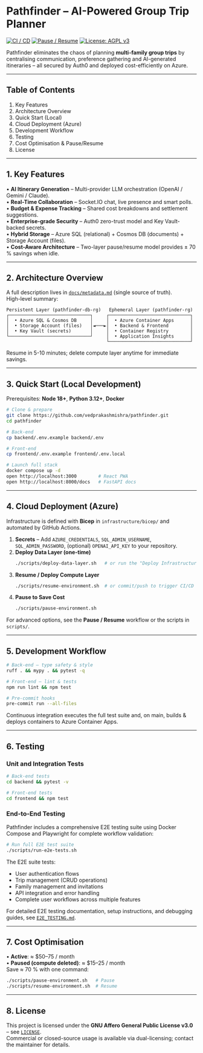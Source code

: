 # Pathfinder – AI-Powered Group Trip Planner

[![CI / CD](https://github.com/vedprakash-m/pathfinder/actions/workflows/ci-cd-pipeline.yml/badge.svg)](https://github.com/vedprakash-m/pathfinder/actions)
[![Pause / Resume](https://github.com/vedprakash-m/pathfinder/actions/workflows/pause-resume.yml/badge.svg)](https://github.com/vedprakash-m/pathfinder/actions)
[![License: AGPL v3](https://img.shields.io/badge/License-AGPL%20v3-blue.svg)](LICENSE)

Pathfinder eliminates the chaos of planning **multi-family group trips** by centralising communication, preference gathering and AI-generated itineraries – all secured by Auth0 and deployed cost-efficiently on Azure.

---
## Table of Contents
1. Key Features  
2. Architecture Overview  
3. Quick Start (Local)  
4. Cloud Deployment (Azure)  
5. Development Workflow  
6. Testing  
7. Cost Optimisation & Pause/Resume  
8. License

---
## 1. Key Features
• **AI Itinerary Generation** – Multi-provider LLM orchestration (OpenAI / Gemini / Claude).  
• **Real-Time Collaboration** – Socket.IO chat, live presence and smart polls.  
• **Budget & Expense Tracking** – Shared cost breakdowns and settlement suggestions.  
• **Enterprise-grade Security** – Auth0 zero-trust model and Key Vault- backed secrets.  
• **Hybrid Storage** – Azure SQL (relational) + Cosmos DB (documents) + Storage Account (files).  
• **Cost-Aware Architecture** – Two-layer pause/resume model provides ± 70 % savings when idle.

---
## 2. Architecture Overview
A full description lives in [`docs/metadata.md`](docs/metadata.md) (single source of truth).  
High-level summary:

```
Persistent Layer (pathfinder-db-rg)   Ephemeral Layer (pathfinder-rg)
┌──────────────────────────────┐     ┌──────────────────────────────┐
│  • Azure SQL & Cosmos DB     │     │  • Azure Container Apps      │
│  • Storage Account (files)   │◄───►│  • Backend & Frontend        │
│  • Key Vault (secrets)       │     │  • Container Registry        │
└──────────────────────────────┘     │  • Application Insights      │
                                     └──────────────────────────────┘
```
Resume in 5-10 minutes; delete compute layer anytime for immediate savings.

---
## 3. Quick Start (Local Development)
Prerequisites: **Node 18+**, **Python 3.12+**, **Docker**
```bash
# Clone & prepare
git clone https://github.com/vedprakashmishra/pathfinder.git
cd pathfinder

# Back-end
cp backend/.env.example backend/.env

# Front-end
cp frontend/.env.example frontend/.env.local

# Launch full stack
docker compose up -d
open http://localhost:3000        # React PWA
open http://localhost:8000/docs   # FastAPI docs
```

---
## 4. Cloud Deployment (Azure)
Infrastructure is defined with **Bicep** in `infrastructure/bicep/` and automated by GitHub Actions.

1. **Secrets** – Add `AZURE_CREDENTIALS`, `SQL_ADMIN_USERNAME`, `SQL_ADMIN_PASSWORD`, (optional) `OPENAI_API_KEY` to your repository.  
2. **Deploy Data Layer (one-time)**
   ```bash
   ./scripts/deploy-data-layer.sh   # or run the "Deploy Infrastructure" workflow
   ```
3. **Resume / Deploy Compute Layer**
   ```bash
   ./scripts/resume-environment.sh  # or commit/push to trigger CI/CD
   ```
4. **Pause to Save Cost**  
   ```bash
   ./scripts/pause-environment.sh
   ```

For advanced options, see the **Pause / Resume** workflow or the scripts in `scripts/`.

---
## 5. Development Workflow
```bash
# Back-end – type safety & style
ruff . && mypy . && pytest -q

# Front-end – lint & tests
npm run lint && npm test

# Pre-commit hooks
pre-commit run --all-files
```

Continuous integration executes the full test suite and, on main, builds & deploys containers to Azure Container Apps.

---
## 6. Testing

### Unit and Integration Tests
```bash
# Back-end tests
cd backend && pytest -v

# Front-end tests  
cd frontend && npm test
```

### End-to-End Testing
Pathfinder includes a comprehensive E2E testing suite using Docker Compose and Playwright for complete workflow validation:

```bash
# Run full E2E test suite
./scripts/run-e2e-tests.sh
```

The E2E suite tests:
- User authentication flows
- Trip management (CRUD operations)
- Family management and invitations
- API integration and error handling
- Complete user workflows across multiple features

For detailed E2E testing documentation, setup instructions, and debugging guides, see [`E2E_TESTING.md`](E2E_TESTING.md).

---
## 7. Cost Optimisation
• **Active**: ≈ $50–75 / month  
• **Paused (compute deleted)**: ≈ $15–25 / month  
Save ≈ 70 % with one command:
```bash
./scripts/pause-environment.sh   # Pause
./scripts/resume-environment.sh  # Resume
```

---
## 8. License
This project is licensed under the **GNU Affero General Public License v3.0** – see [`LICENSE`](LICENSE).  
Commercial or closed-source usage is available via dual-licensing; contact the maintainer for details.
